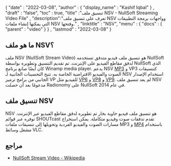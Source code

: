 {
  "date" : "2022-03-08",
  "author" : {
    "display_name" : "Kashif Iqbal"
} ,
  "draft" : "false",
  "toc" : true,
  "title" :"تنسيق ملف NSV - NullSoft Streaming Video File" ,
  "description":"تعرف على تنسيق ملف NSV وواجهات برمجة التطبيقات التي يمكنها إنشاء ملفات NSV وفتحها." ,
  "linktitle" : "NSV",
  "menu" : {
    "docs" : {
      "parent" : "video"
}
} ,
  "lastmod" : "2022-03-08"
}

## ما هو ملف NSV؟

ملف NSV (NullSoft Stream Video) هو تنسيق ملف فيديو متدفق تستخدمه NullSoft لدفق مقاطع الفيديو على الإنترنت. تم تقديم التنسيق وتطويره بواسطة NullSoft الذي كان أيضًا صانع برنامج Winamp media player. يدعم NSV [MP3](/ar/audio/mp3/) و VP3 كتنسيقات الصوت والفيديو الافتراضية الخاصة به. تتيح التحسينات الجانبية لـ NSV استخدام الإصدار الجانبي من برامج ترميز VP للفيديو مثل [VP6](/ar/video/vp6/) و [VP8](/ar/video/vp8/) و [VP9](/ar/video/vp9/). لم يعد تنسيق ملف NSV مدعومًا بعد أن حصلت Radionomy على NullSoft في عام 2014.

## تنسيق ملف NSV

NSV هو تنسيق ملف فيديو حاوية بخار تم تطويره لدفق مقاطع الفيديو عبر الإنترنت. توفره عبر قوائم SHOUTcast تقدم تدفقات صوت وفيديو متكاملة. يمكن استخراج مسارات الصوت والفيديو الفردية وتحويلها إلى تنسيقات ملفات MP3 و [MP4](/ar/video/mp4/) باستخدام مشغل وسائط VLC.

## مراجع

* [NullSoft Stream Video - Wikipedia](https://en.wikipedia.org/wiki/Nullsoft_Streaming_Video)

